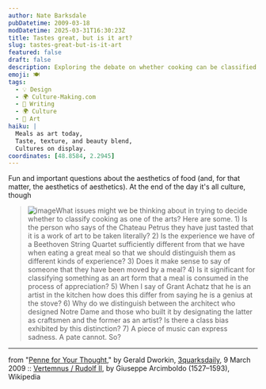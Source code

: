 ```yaml
---
author: Nate Barksdale
pubDatetime: 2009-03-18
modDatetime: 2025-03-31T16:30:23Z
title: Tastes great, but is it art?
slug: tastes-great-but-is-it-art
featured: false
draft: false
description: Exploring the debate on whether cooking can be classified as an art form raises intriguing questions about aesthetic experiences and cultural significance.
emoji: 🍽️
tags:
  - 💡 Design
  - 🌍 Culture-Making.com
  - 📝 Writing
  - 🌍 Culture
  - 🎨 Art
haiku: |
  Meals as art today,  
  Taste, texture, and beauty blend,  
  Cultures on display.
coordinates: [48.8584, 2.2945]
---
```


Fun and important questions about the aesthetics of food (and, for that matter, the aesthetics of aesthetics). At the end of the day it's all culture, though

> ![image](http://culture-making.com/media/433px-Arcimboldovertemnus_210.jpg)What issues might we be thinking about in trying to decide whether to classify cooking as one of the arts? Here are some. 1) Is the person who says of the Chateau Petrus they have just tasted that it is a work of art to be taken literally? 2) Is the experience we have of a Beethoven String Quartet sufficiently different from that we have when eating a great meal so that we should distinguish them as different kinds of experience? 3) Does it make sense to say of someone that they have been moved by a meal? 4) Is it significant for classifying something as an art form that a meal is consumed in the process of appreciation? 5) When I say of Grant Achatz that he is an artist in the kitchen how does this differ from saying he is a genius at the stove? 6) Why do we distinguish between the architect who designed Notre Dame and those who built it by designating the latter as craftsmen and the former as an artist? Is there a class bias exhibited by this distinction? 7) A piece of music can express sadness. A pate cannot. So?

---

from "[Penne for Your Thought](http://web.archive.org/web/20241103073056/https://3quarksdaily.com/3quarksdaily/2009/03/penne-for-your-thought.html)," by Gerald Dworkin, [3quarksdaily](http://web.archive.org/web/20241103073056/https://3quarksdaily.com/3quarksdaily/2009/03/penne-for-your-thought.html), 9 March 2009 :: [Vertemnus / Rudolf II](http://en.wikipedia.org/wiki/Giuseppe_Arcimboldo), by Giuseppe Arcimboldo (1527–1593), Wikipedia
